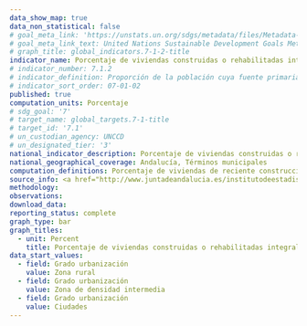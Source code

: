 ```yaml
---
data_show_map: true
data_non_statistical: false
# goal_meta_link: 'https://unstats.un.org/sdgs/metadata/files/Metadata-07-01-02.pdf'
# goal_meta_link_text: United Nations Sustainable Development Goals Metadata (PDF 232KB)
# graph_title: global_indicators.7-1-2-title
indicator_name: Porcentaje de viviendas construidas o rehabilitadas integralmente a partir de 1980
# indicator_number: 7.1.2
# indicator_definition: Proporción de la población cuya fuente primaria de energía son los combustibles y tecnologías limpios
# indicator_sort_order: 07-01-02
published: true
computation_units: Porcentaje
# sdg_goal: '7'
# target_name: global_targets.7-1-title
# target_id: '7.1'
# un_custodian_agency: UNCCD
# un_designated_tier: '3'
national_indicator_description: Porcentaje de viviendas construidas o rehabilitadas integralmente a partir de 1980
national_geographical_coverage: Andalucía, Términos municipales
computation_definitions: Porcentaje de viviendas de reciente construcción en el municipio, por lo tanto que se ajustan a normativa constructiva y energética más reciente y eficiente. Viviendas construidas o rehabilitadas integralmente a partir de 1980. Este indicador aproxima, a nivel municipal, la población cuya fuente primaria de energía son los combustibles y tecnologías limpios
source_info: <a href="http://www.juntadeandalucia.es/institutodeestadisticaycartografia/espacios-construidos/viviendas/index.htm" target="_blank">http://www.juntadeandalucia.es/institutodeestadisticaycartografia/espacios-construidos/viviendas/index.htm</a>
methodology:
observations: 
download_data:
reporting_status: complete
graph_type: bar
graph_titles:
  - unit: Percent
    title: Porcentaje de viviendas construidas o rehabilitadas integralmente a partir de 1980
data_start_values:
  - field: Grado urbanización
    value: Zona rural
  - field: Grado urbanización
    value: Zona de densidad intermedia
  - field: Grado urbanización
    value: Ciudades  
---
```


